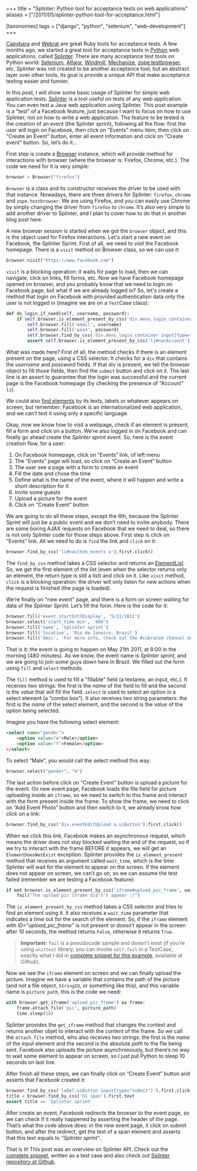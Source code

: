 +++
title = "Splinter: Python tool for acceptance tests on web applications"
aliases = ["/2011/05/splinter-python-tool-for-acceptance.html"]

[taxonomies]
tags = ["django", "python", "selenium", "web-development"]
+++

[Capybara](https://github.com/jnicklas/capybara) and
[Webrat](https://github.com/brynary/webrat) are great Ruby tools for acceptance
tests. A few months ago, we started a great tool for acceptance tests in
[Python](https://python.org/) web applications, called
[Splinter](http://splinter.rtfd.org). There are many acceptance test
tools on Python world: [Selenium](http://seleniumhq.org/),
[Alfajor](https://github.com/idealistdev/alfajor),
[Windmill](http://www.getwindmill.com/),
[Mechanize](http://wwwsearch.sourceforge.net/mechanize/),
[zope.testbrowser](https://pypi.python.org/pypi/zope.testbrowser), etc.
Splinter was not created to be another acceptance tool, but an abstract layer
over other tools, its goal is provide a unique API that make acceptance testing
easier and funnier.

In this post, I will show some basic usage of Splinter for simple web
application tests. [Splinter](https://github.com/cobrateam/splinter) is a tool
useful on tests of any web application. You can even test a Java web
application using Splinter. This post example is a "test" of a Facebook
feature, just because I want to focus on how to use Splinter, not on how to
write a web application. The feature to be tested is the creation of an event
(the Splinter sprint), following all the flow: first the user will login on
Facebook, then click on "Events" menu item, then click on "Create an Event"
button, enter all event information and click on "Create event" button. So,
let’s do it…

First step is create a
[Browser](https://splinter.readthedocs.io/en/latest/api/driver-and-element-api.html#module-splinter.browser)
instance, which will provide method for interactions with browser (where the
browser is: Firefox, Chrome, etc.). The code we need for it is very simple:

```python
browser = Browser("firefox")
```

`Browser` is a class and its constructor receives the driver to be used with
that instance. Nowadays, there are three drivers for Splinter: `firefox`,
`chrome` and `zope.testbrowser`. We are using Firefox, and you can easily use
Chrome by simply changing the driver from `firefox` to `chrome`. It’s also very
simple to add another driver to Splinter, and I plan to cover how to do that in
another blog post here.

A new browser session is started when we got the `browser` object, and this is
the object used for Firefox interactions. Let's start a new event on Facebook,
the Splinter Sprint. First of all, we need to _visit_ the Facebook homepage.
There is a `visit` method on Browser class, so we can use it:

```python
browser.visit("https://www.facebook.com")
```

`visit` is a blocking operation: it waits for page to load, then we can
navigate, click on links, fill forms, etc. Now we have Facebook homepage opened
on browser, and you probably know that we need to login on Facebook page, but
what if we are already logged in? So, let's create a method that login on
Facebook with provided authentication data only the user is not logged in
(imagine we are on a `Test`Case class):

```python
def do_login_if_need(self, username, password):
    if self.browser.is_element_present_by_css('div.menu_login_container'):
        self.browser.fill('email', username)
        self.browser.fill('pass', password)
        self.browser.find_by_css('div.menu_login_container input[type="submit"]').first.click()
        assert self.browser.is_element_present_by_css('li#navAccount')
```

What was made here? First of all, the method checks if there is an element
present on the page, using a CSS selector. It checks for a `div` that contains
the _username_ and _password_ fields. If that div is present, we tell the
browser object to fill those fields, then find the `submit` button and click on
it. The last line is an assert to guarantee that the login was successful and
the current page is the Facebook homepage (by checking the presence of
“Account” `li`).

We could also [find elements](http://splinter.rtfd.org/en/latest/finding.html)
by its texts, labels or whatever appears on screen, but remember: Facebook is
an internationalized web application, and we can’t test it using only a
specific language.

Okay, now we know how to visit a webpage, check if an element is present, fill
a form and click on a button. We're also logged in on Facebook and can finally
go ahead create the _Splinter sprint_ event. So, here is the event creation
flow, for a user:

1. On Facebook homepage, click on “Events” link, of left menu
1. The “Events” page will load, so click on “Create an Event” button
1. The user see a page with a form to create an event
1. Fill the date and chose the time
1. Define what is the name of the event, where it will happen and write a short
   description for it
1. Invite some guests
1. Upload a picture for the event
1. Click on “Create Event” button

We are going to do all these steps, except the 6th, because the Splinter Sprint
will just be a public event and we don’t need to invite anybody. There are some
boring AJAX requests on Facebook that we need to deal, so there is not only
Splinter code for those steps above. First step is click on “Events” link. All
we need to do is `find` the link and `click` on it:

```python
browser.find_by_css('li#navItem_events a').first.click()
```

The `find_by_css` method takes a CSS selector and returns an
[ElementList](http://splinter.rtfd.org/en/latest/api/element-list.html#splinter.element_list.ElementList).
So, we get the first element of the list (even when the selector returns only
an element, the return type is still a _list_) and click on it. Like `visit`
method, `click` is a blocking operation: the driver will only listen for new
actions when the request is finished (the page is loaded).

We’re finally on "new event" page, and there is a form on screen waiting for data of the _Splinter Sprint_. Let’s fill the form. Here is the code for it:

```python
browser.fill('event_startIntlDisplay', '5/21/2011')
browser.select('start_time_min', '480')
browser.fill('name', 'Splinter sprint')
browser.fill('location', 'Rio de Janeiro, Brazil')
browser.fill('desc', 'For more info, check out the #cobratem channel on freenode!')
```

That is it: the event is going to happen on May 21th 2011, at 8:00 in the
morning (480 minutes). As we know, the event name is _Splinter sprint_, and we
are going to join some guys down here in Brazil. We filled out the form using
`fill` and `select` methods.

The `fill` method is used to fill a "fillable" field (a textarea, an input,
etc.). It receives two strings: the first is the _name_ of the field to fill
and the second is the _value_ that will fill the field. `select` is used to
select an option in a select element (a “combo box”). It also receives two
string parameters: the first is the _name_ of the select element, and the
second is the _value_ of the option being selected.

Imagine you have the following select element:

```html
<select name="gender">
    <option value="m">Male</option>
    <option value="f">Female</option>
</select>
```

To select “Male”, you would call the select method this way:

```python
browser.select("gender", "m")
```

The last action before click on “Create Event” button is upload a picture for
the event. On new event page, Facebook loads the file field for picture
uploading inside an `iframe`, so we need to switch to this frame and interact
with the form present inside the frame. To show the frame, we need to click on
“Add Event Photo” button and then switch to it, we already know how click on a
link:

```python
browser.find_by_css('div.eventEditUpload a.uiButton').first.click()
```

When we click this link, Facebook makes an asynchronous request, which means
the driver does not stay blocked waiting the end of the request, so if we try
to interact with the frame BEFORE it appears, we will get an
`ElementDoesNotExist` exception. Splinter provides the `is_element_present`
method that receives an argument called `wait_time`, which is the time Splinter
will wait for the element to appear on the screen. If the element does not
appear on screen, we can’t go on, so we can assume the test failed (remember we
are testing a Facebook feature):

```python
if not browser.is_element_present_by_css('iframe#upload_pic_frame', wait_time=10):
    fail("The upload pic iframe did'n't appear :(")
```

The `is_element_present_by_css` method takes a CSS selector and tries to find
an element using it. It also receives a `wait_time` parameter that indicates a
time out for the search of the element. So, if the `iframe` element with
_ID=”upload_pic_frame”_ is not present or doesn’t appear in the screen after 10
seconds, the method returns `False`, otherwise it returns `True`.

> **Important:** `fail` is a pseudocode sample and doesn’t exist (if you’re
> using `unittest` library, you can invoke `self.fail` in a TestCase, exactly
> what I did in [complete snippet for this
> example](https://github.com/cobrateam/splinter/blob/master/samples/test_facebook_events.py
> "Snippet for creating a new event on Facebook using Splinter"), available at
> Github).

Now we see the `iframe` element on screen and we can finally upload the
picture. Imagine we have a variable that contains the path of the picture (and
not a file object, `StringIO`, or something like this), and this variable name
is `picture_path`, this is the code we need:

```python
with browser.get_iframe('upload_pic_frame') as frame:
    frame.attach_file('pic', picture_path)
    time.sleep(10)
```

Splinter provides the `get_iframe` method that changes the context and returns
another objet to interact with the content of the frame. So we call the
`attach_file` method, who also receives two strings: the first is the _name_ of
the input element and the second is the absolute _path_ to the file being sent.
Facebook also uploads the picture asynchronously, but there’s no way to wait
some element to appear on screen, so I just put Python to sleep 10 seconds on
last line.

After finish all these steps, we can finally click on “Create Event” button and
asserts that Facebook created it:

```python
browser.find_by_css('label.uiButton input[type="submit"]').first.click()
title = browser.find_by_css('h1 span').first.text
assert title == 'Splinter sprint'
```

After create an event, Facebook redirects the browser to the event page, so we
can check if it really happened by asserting the header of the page. That’s
what the code above does: in the new event page, it click on submit button, and
after the redirect, get the text of a span element and asserts that this text
equals to _“Splinter sprint”_.

That is it! This post was an overview on Splinter API. Check out the [complete
snippet](https://github.com/cobrateam/splinter/blob/master/samples/test_facebook_events.py),
written as a test case and also check out [Splinter repository at
Github](https://github.com/cobrateam/splinter).
